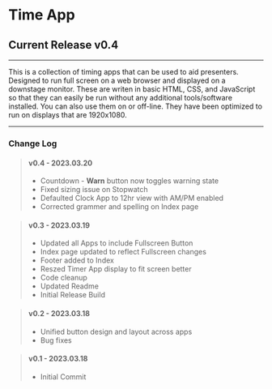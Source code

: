 # Time App
## Current Release v0.4
---
This is a collection of timing apps that can be used to aid presenters. Designed to run full screen on a web browser and displayed on a downstage monitor. These are writen in basic HTML, CSS, and JavaScript so that they can easily be run without any additional tools/software installed. You can also use them on or off-line. They have been optimized to run on displays that are 1920x1080. 

---

### Change Log

>#### v0.4 - 2023.03.20
> - Countdown - <b>Warn</b> button now toggles warning state
> - Fixed sizing issue on Stopwatch
> - Defaulted Clock App to 12hr view with AM/PM enabled
> - Corrected grammer and spelling on Index page

>#### v0.3 - 2023.03.19
> - Updated all Apps to include Fullscreen Button
> - Index page updated to reflect Fullscreen changes
> - Footer added to Index
> - Reszed Timer App display to fit screen better
> - Code cleanup
> - Updated Readme
> - Initial Release Build

>#### v0.2 - 2023.03.18
> - Unified button design and layout across apps
> - Bug fixes

>#### v0.1 - 2023.03.18
> - Initial Commit
